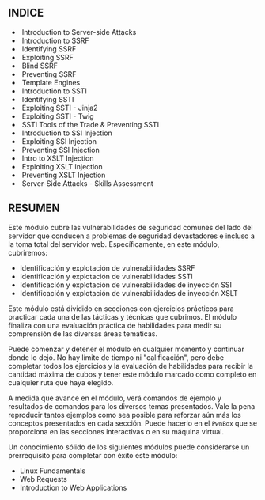## INDICE

-  Introduction to Server-side Attacks
-  Introduction to SSRF
-  Identifying SSRF
-  Exploiting SSRF
-  Blind SSRF
-  Preventing SSRF
-  Template Engines
-  Introduction to SSTI
-  Identifying SSTI
-  Exploiting SSTI - Jinja2
-  Exploiting SSTI - Twig
-  SSTI Tools of the Trade & Preventing SSTI
-  Introduction to SSI Injection
-  Exploiting SSI Injection
-  Preventing SSI Injection
-  Intro to XSLT Injection
-  Exploiting XSLT Injection
-  Preventing XSLT Injection
-  Server-Side Attacks - Skills Assessment

## RESUMEN

Este módulo cubre las vulnerabilidades de seguridad comunes del lado del servidor que conducen a problemas de seguridad devastadores e incluso a la toma total del servidor web. Específicamente, en este módulo, cubriremos:

- Identificación y explotación de vulnerabilidades SSRF
- Identificación y explotación de vulnerabilidades SSTI
- Identificación y explotación de vulnerabilidades de inyección SSI
- Identificación y explotación de vulnerabilidades de inyección XSLT

Este módulo está dividido en secciones con ejercicios prácticos para practicar cada una de las tácticas y técnicas que cubrimos. El módulo finaliza con una evaluación práctica de habilidades para medir su comprensión de las diversas áreas temáticas.

Puede comenzar y detener el módulo en cualquier momento y continuar donde lo dejó. No hay límite de tiempo ni "calificación", pero debe completar todos los ejercicios y la evaluación de habilidades para recibir la cantidad máxima de cubos y tener este módulo marcado como completo en cualquier ruta que haya elegido.

A medida que avance en el módulo, verá comandos de ejemplo y resultados de comandos para los diversos temas presentados. Vale la pena reproducir tantos ejemplos como sea posible para reforzar aún más los conceptos presentados en cada sección. Puede hacerlo en el `PwnBox` que se proporciona en las secciones interactivas o en su máquina virtual.

Un conocimiento sólido de los siguientes módulos puede considerarse un prerrequisito para completar con éxito este módulo:

- Linux Fundamentals
- Web Requests
- Introduction to Web Applications